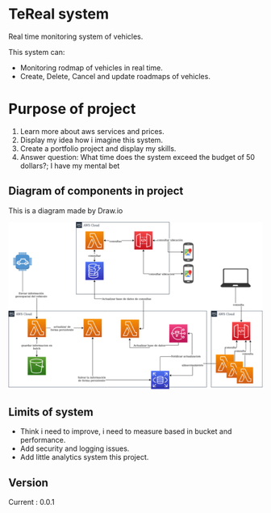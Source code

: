 # TeReal system
Real time monitoring system of vehicles.

This system can:
* Monitoring rodmap of vehicles in real time.
* Create, Delete, Cancel and update roadmaps of vehicles.

# Purpose of project
1) Learn more about aws services and prices.
2) Display my idea how i imagine this system.
3) Create a portfolio project and display my skills.
4) Answer question: What time does the system exceed the budget of 50 dollars?; I have my mental bet

## Diagram of components in project
This is a diagram made by Draw.io

![Diagram of project TeReal](https://github.com/CarlosChicata/TeReal/blob/main/Diagrama%20de%20proyecto%20TeReal_v0.0.1.png)

## Limits of system
* Think i need to improve, i need to measure based in bucket and performance.
* Add security and logging issues.
* Add little analytics system this project.

## Version
Current : 0.0.1
